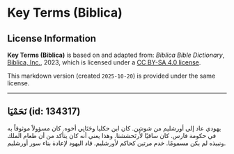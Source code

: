 # Key Terms (Biblica)

## License Information

**Key Terms (Biblica)** is based on and adapted from: _Biblica Bible Dictionary_, [Biblica, Inc.](https://www.biblica.com/), 2023, which is licensed under a [CC BY-SA 4.0 license](https://creativecommons.org/licenses/by-sa/4.0/legalcode.en).

This markdown version (created `2025-10-20`) is provided under the same license.



--------------------------------

## نَحَمْيَا (id: 134317)

يهودي عاد إلى أورشليم من شوشن. كان ابن حكليا وحَنَانِي أخوه. كان مسؤولاً موثوقاً به في حكومة فارس. كان ساقيًا لأَرتَحششتا. وهذا يعني أنه كان يتأكد من أن طعام الملك ونبيذه لم يكن مسمومًا. خدم مرتين كحاكم لأورشليم. قاد اليهود لإعادة بناء سور أورشليم.


